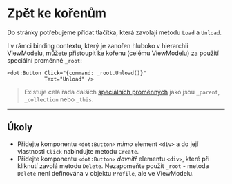 ﻿---
Title: Zpět ke kořenům
Moniker: back-to-root
CodeTask:
    Path: 40_back_to_root.dothtml.csx
    Default: ProfileDetail_20.dothtml
    Correct: ProfileDetail_30.dothtml
---

# Zpět ke kořenům

Do stránky potřebujeme přidat tlačítka, která zavolají metodu `Load` a `Unload`.

I v rámci binding contextu, který je zanořen hluboko v hierarchii ViewModelu, můžete přistoupit ke kořenu (celému ViewModelu) za použití speciální proměnné `_root`:

```dothtml
<dot:Button Click="{command: _root.Unload()}"
            Text="Unload" />
```

> Existuje celá řada dalších [speciálních proměnných](https://www.dotvvm.com/docs/tutorials/basics-binding-context/latest) jako jsou `_parent`, `_collection` nebo `_this`.

---

## Úkoly

- Přidejte komponentu `<dot:Button>` _mimo_ element `<div>` a do její vlastnosti `Click` nabindujte metodu `Create`.
- Přidejte komponentu `<dot:Button>` _dovnitř_ elementu `<div>`, které při kliknutí zavolá metodu `Delete`. Nezapomeňte použít `_root` - metoda `Delete` není definována v objektu `Profile`, ale ve ViewModelu.
